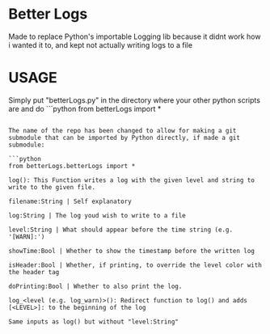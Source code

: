 # Better Logs

Made to replace Python's importable Logging lib because it didnt work how i wanted it to, and kept not actually writing logs to a file

# USAGE

Simply put "betterLogs.py" in the directory where your other python scripts are and do ```python
from betterLogs import *
``` to import all log functions

The name of the repo has been changed to allow for making a git submodule that can be imported by Python directly, if made a git submodule:

```python
from betterLogs.betterLogs import *
```

`log(): This Function writes a log with the given level and string to write to the given file.`

`filename:String | Self explanatory`

`log:String | The log youd wish to write to a file`

`level:String | What should appear before the time string (e.g. '[WARN]:')`

`showTime:Bool | Whether to show the timestamp before the written log`

`isHeader:Bool | Whether, if printing, to override the level color with the header tag`

`doPrinting:Bool | Whether to also print the log.`

`log_<level (e.g. log_warn)>(): Redirect function to log() and adds [<LEVEL>]: to the beginning of the log`

`Same inputs as log() but without "level:String"`
